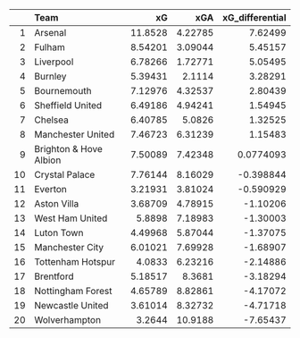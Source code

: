 |    | Team                   |       xG |      xGA |   xG_differential |
|---:|:-----------------------|---------:|---------:|------------------:|
|  1 | Arsenal                | 11.8528  |  4.22785 |         7.62499   |
|  2 | Fulham                 |  8.54201 |  3.09044 |         5.45157   |
|  3 | Liverpool              |  6.78266 |  1.72771 |         5.05495   |
|  4 | Burnley                |  5.39431 |  2.1114  |         3.28291   |
|  5 | Bournemouth            |  7.12976 |  4.32537 |         2.80439   |
|  6 | Sheffield United       |  6.49186 |  4.94241 |         1.54945   |
|  7 | Chelsea                |  6.40785 |  5.0826  |         1.32525   |
|  8 | Manchester United      |  7.46723 |  6.31239 |         1.15483   |
|  9 | Brighton & Hove Albion |  7.50089 |  7.42348 |         0.0774093 |
| 10 | Crystal Palace         |  7.76144 |  8.16029 |        -0.398844  |
| 11 | Everton                |  3.21931 |  3.81024 |        -0.590929  |
| 12 | Aston Villa            |  3.68709 |  4.78915 |        -1.10206   |
| 13 | West Ham United        |  5.8898  |  7.18983 |        -1.30003   |
| 14 | Luton Town             |  4.49968 |  5.87044 |        -1.37075   |
| 15 | Manchester City        |  6.01021 |  7.69928 |        -1.68907   |
| 16 | Tottenham Hotspur      |  4.0833  |  6.23216 |        -2.14886   |
| 17 | Brentford              |  5.18517 |  8.3681  |        -3.18294   |
| 18 | Nottingham Forest      |  4.65789 |  8.82861 |        -4.17072   |
| 19 | Newcastle United       |  3.61014 |  8.32732 |        -4.71718   |
| 20 | Wolverhampton          |  3.2644  | 10.9188  |        -7.65437   |